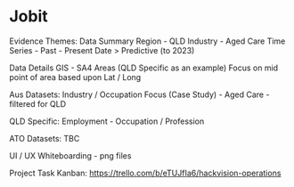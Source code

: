 # Jobit

Evidence Themes:
Data Summary
Region -      QLD
Industry -    Aged Care
Time Series - Past - Present Date > Predictive (to 2023)

Data Details
GIS - 
SA4 Areas (QLD Specific as an example)
Focus on mid point of area based upon Lat / Long

Aus Datasets:
Industry / Occupation Focus (Case Study) - Aged Care - filtered for QLD

QLD Specific:
Employment - Occupation / Profession

ATO Datasets:
TBC

UI / UX
Whiteboarding - png files

Project Task Kanban:
https://trello.com/b/eTUJfIa6/hackvision-operations





